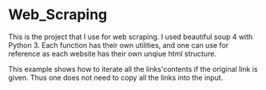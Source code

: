# Web_Scraping

This is the project that I use for web scraping. I used beautiful soup 4 with Python 3. Each function has their own utilities, and one can use for reference as each website has their own unqiue html structure. 

This example shows how to iterate all the links'contents if the original link is given. Thus one does not need to copy all the links into the input. 